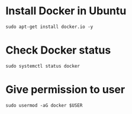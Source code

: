 # Install Docker in Ubuntu 
```
sudo apt-get install docker.io -y 
```
# Check Docker status 
```
sudo systemctl status docker 
```
# Give permission to user 
```
sudo usermod -aG docker $USER
```

